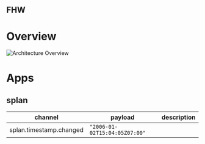 FHW
---

# Overview

![Architecture Overview]()

# Apps
## splan
| channel                 | payload                       | description |
|-------------------------|-------------------------------|-------------|
| splan.timestamp.changed | `"2006-01-02T15:04:05Z07:00"` |             |

